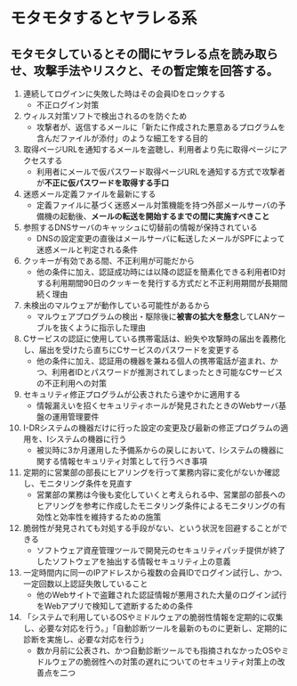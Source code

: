 # モタモタするとヤラレる系

## モタモタしているとその間にヤラレる点を読み取らせ、攻撃手法やリスクと、その暫定策を回答する。

1. 連続してログインに失敗した時はその会員IDをロックする
    * 不正ログイン対策
2. ウィルス対策ソフトで検出されるのを防ぐため
    * 攻撃者が、返信するメールに「新たに作成された悪意あるプログラムを含んだファイルが添付」のような細工をする目的
3. 取得ページURLを通知するメールを盗聴し、利用者より先に取得ページにアクセスする
    * 利用者にメールで仮パスワード取得ページURLを通知する方式で攻撃者が**不正に仮パスワードを取得する手口**
4. 迷惑メール定義ファイルを最新にする
    * 定義ファイルに基づく迷惑メール対策機能を持つ外部メールサーバの予備機の起動後、**メールの転送を開始するまでの間に実施すべきこと**
5. 参照するDNSサーバのキャッシュに切替前の情報が保持されている
    * DNSの設定変更の直後はメールサーバに転送したメールがSPFによって迷惑メールと判定される条件
6. クッキーが有効である間、不正利用が可能だから
    * 他の条件に加え、認証成功時には以降の認証を簡素化できる利用者ID対する利用期間90日のクッキーを発行する方式だと不正利用期間が長期間続く理由
7. 未検出のマルウェアが動作している可能性があるから
    * マルウェアプログラムの検出・駆除後に**被害の拡大を懸念**してLANケーブルを抜くように指示した理由
8. Cサービスの認証に使用している携帯電話は、紛失や攻撃時の届出を義務化し、届出を受けたら直ちにCサービスのパスワードを変更する
    * 他の条件に加え、認証用の機器を兼ねる個人の携帯電話が盗まれ、かつ、利用者IDとパスワードが推測されてしまったとき可能なCサービスの不正利用への対策
9. セキュリティ修正プログラムが公表されたら速やかに適用する
    * 情報漏えいを招くセキュリティホールが発見されたときのWebサーバ基盤の運用管理要件
10. I-DRシステムの機器だけに行った設定の変更及び最新の修正プログラムの適用を、Iシステムの機器に行う
    * 被災時に3か月運用した予備系からの戻しにおいて、Iシステムの機器に関する情報セキュリティ対策として行うべき事項
11. 定期的に営業部の部長にヒアリングを行って業務内容に変化がないか確認し、モニタリング条件を見直す
    * 営業部の業務は今後も変化していくと考えられる中、営業部の部長へのヒアリングを参考に作成したモニタリング条件によるモニタリングの有効性と効率性を維持するための施策
12. 脆弱性が発見されても対処する手段がない、という状況を回避することができる
    * ソフトウェア資産管理ツールで開発元のセキュリティパッチ提供が終了したソフトウェアを抽出する情報セキュリティ上の意義
13. 一定時間内に同一のIPアドレスから複数の会員IDでログイン試行し、かつ、一定回数以上認証失敗していること
    * 他のWebサイトで盗難された認証情報が悪用された大量のログイン試行をWebアプリで検知して遮断するための条件
14. 「システムで利用しているOSやミドルウェアの脆弱性情報を定期的に収集し、必要な対応を行う。」「自動診断ツールを最新のものに更新し、定期的に診断を実施し、必要な対応を行う」
    * 数か月前に公表され、かつ自動診断ツールでも指摘されなかったOSやミドルウェアの脆弱性への対策の遅れについてのセキュリティ対策上の改善点を二つ
    
